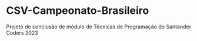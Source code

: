 # CSV-Campeonato-Brasileiro
Projeto de conclusão de módulo de Técnicas de Programação do Santander Coders 2023
